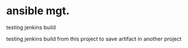 # ansible mgt.

testing jenkins build

testing jenkins build from this project to save artifact in another project
